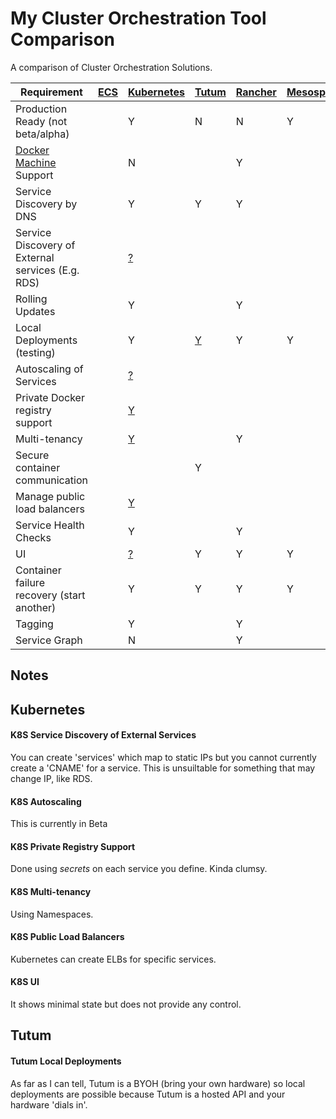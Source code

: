 # My Cluster Orchestration Tool Comparison
A comparison of Cluster Orchestration Solutions.

| Requirement | [ECS](https://aws.amazon.com/ecs/details/) | [Kubernetes](http://kubernetes.io) | [Tutum](https://www.tutum.co) | [Rancher](http://rancher.com) | [Mesosphere](https://mesosphere.com) |
| --------------- | --- | --- | --- | --- | --- |
| Production Ready (not beta/alpha) | | Y | N | N | Y |
| [Docker Machine](https://docs.docker.com/machine/) Support | | N | | Y | |
| Service Discovery by DNS | | Y | Y | Y | |
| Service Discovery of External services (E.g. RDS) | | [?](#k8s-service-discovery-of-external-services) | | | |
| Rolling Updates | | Y | | Y | |
| Local Deployments (testing) | | Y | [Y](#tutum-local-deployments) | Y | Y |
| Autoscaling of Services | | [?](#k8s-autoscaling) | | | |
| Private Docker registry support | | [Y](#k8s-private-registry-support) | | | |
| Multi-tenancy | | [Y](#k8s-multi-tenancy) | | Y | |
| Secure container communication | | | Y | | |
| Manage public load balancers | | [Y](#k8s-public-load-balancers) | | | |
| Service Health Checks | | Y | | Y | |
| UI | | [?](#k8s-ui) | Y | Y | Y |
| Container failure recovery (start another) | | Y | Y | Y | Y |
| Tagging | | Y | | Y | |
| Service Graph | |N | | Y | |

## Notes
## Kubernetes
#### K8S Service Discovery of External Services
You can create 'services' which map to static IPs but you cannot currently create a 'CNAME' for a service. This is unsuiltable for something that may change IP, like RDS.
#### K8S Autoscaling
This is currently in Beta
#### K8S Private Registry Support
Done using *secrets* on each service you define. Kinda clumsy.
#### K8S Multi-tenancy
Using Namespaces.
#### K8S Public Load Balancers
Kubernetes can create ELBs for specific services.
#### K8S UI
It shows minimal state but does not provide any control.

## Tutum
#### Tutum Local Deployments
As far as I can tell, Tutum is a BYOH (bring your own hardware) so local deployments are possible because Tutum is a hosted API and your hardware 'dials in'.
